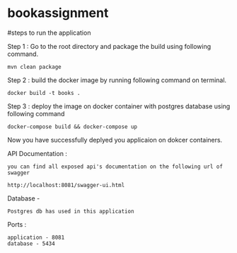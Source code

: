 # bookassignment
#steps to run the application

Step 1 : Go to the root directory and package the build using following command.

    mvn clean package

Step 2 : build the docker image by running following command on terminal.

    docker build -t books .

Step 3 : deploy the image on docker container with postgres database using following command

    docker-compose build && docker-compose up

Now you have successfully deplyed you applicaion on dokcer containers.

API Documentation :

    you can find all exposed api's documentation on the following url of swagger

    http://localhost:8081/swagger-ui.html

Database -

    Postgres db has used in this application

Ports : 

    application - 8081
    database - 5434





